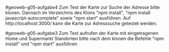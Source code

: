 #geoweb-g05-aufgabe4
Zum Test der Karte zur Suche der Adresse bitte klonen.
Dannach im Verzeichnis des Klons "npm install", "npm install javascript-autocomplete" sowie "npm start" ausführen. Auf http://localhost:3000/ kann die Karte zur Adresssuche getestet werden.


#geoweb-g05-aufgabe3
Zum Test aufrufen der Karte mit eingetragenen Home und Supermarkt Standorten bitte nach dem klonen
die Befehle "npm install" und "npm start" ausführen
